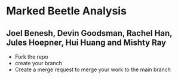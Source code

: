 # Marked Beetle Analysis
## Joel Benesh, Devin Goodsman, Rachel Han, Jules Hoepner, Hui Huang and Mishty Ray

- Fork the repo
- create your branch 
- Create a merge request to merge your work to the main branch


